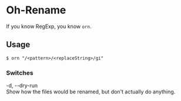 # Oh-Rename

If you know RegExp, you know `orn`.

## Usage

```
$ orn "/<pattern>/<replaceString>/gi"
```

### Switches

  -d, --dry-run  
    Show how the files would be renamed, but don't actually do anything.
